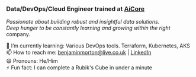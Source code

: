 ### Data/DevOps/Cloud Engineer trained at [AiCore](https://www.theaicore.com/) ###

*Passionate about building robust and insightful data solutions.*<br>
*Deep hunger to be constantly learning and growing within the right* company.

🌱 I’m currently learning: Various DevOps tools. Terraform, Kubernetes, AKS<br>
📫 How to reach me: benjaminmorton@live.co.uk | [LinkedIn](https://www.linkedin.com/in/ben-morton-0a51b498/)<br>
😄 Pronouns: He/Him<br>
⚡ Fun fact: I can complete a Rubik's Cube in under a minute<br>
